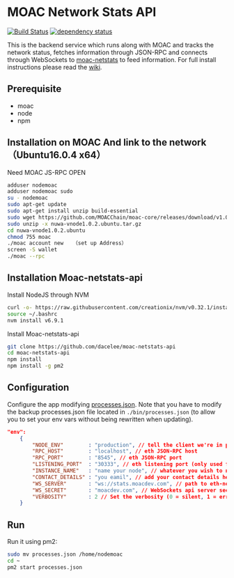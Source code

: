 MOAC Network Stats API
============
[![Build Status][travis-image]][travis-url] [![dependency status][dep-image]][dep-url]

This is the backend service which runs along with MOAC and tracks the network status, fetches information through JSON-RPC and connects through WebSockets to [moac-netstats](https://github.com/dacelee/moac-netstats) to feed information. For full install instructions please read the [wiki](https://github.com/ethereum/wiki/wiki/Network-Status).


## Prerequisite
* moac
* node
* npm


## Installation on MOAC And link to the network（Ubuntu16.0.4 x64）

Need MOAC JS-RPC OPEN 

```bash
adduser nodemoac
adduser nodemoac sudo
su - nodemoac
sudo apt-get update
sudo apt-get install unzip build-essential
sudo wget https://github.com/MOACChain/moac-core/releases/download/v1.0.2/nuwa-vnode1.0.2.ubuntu.tar.gz
sudo unzip -x nuwa-vnode1.0.2.ubuntu.tar.gz
cd nuwa-vnode1.0.2.ubuntu
chmod 755 moac
./moac account new   （set up Address）
screen -S wallet
./moac --rpc


```
## Installation Moac-netstats-api
Install NodeJS through NVM

```bash
curl -o- https://raw.githubusercontent.com/creationix/nvm/v0.32.1/install.sh | bash
source ~/.bashrc
nvm install v6.9.1
```
Install  Moac-netstats-api

```bash
git clone https://github.com/dacelee/moac-netstats-api
cd moac-netstats-api
npm install
npm install -g pm2
```

## Configuration

Configure the app modifying [processes.json](https://github.com/dacelee/moac-netstats-api/blob/master/processes.json). Note that you have to modify the backup processes.json file located in `./bin/processes.json` (to allow you to set your env vars without being rewritten when updating).

```json
"env":
	{
		"NODE_ENV"        : "production", // tell the client we're in production environment
		"RPC_HOST"        : "localhost", // eth JSON-RPC host
		"RPC_PORT"        : "8545", // eth JSON-RPC port
		"LISTENING_PORT"  : "30333", // eth listening port (only used for display)
		"INSTANCE_NAME"   : "name your node", // whatever you wish to name your node
		"CONTACT_DETAILS" : "you eamil", // add your contact details here if you wish (email/skype)
		"WS_SERVER"       : "ws://stats.moacdev.com", // path to eth-netstats WebSockets api server
		"WS_SECRET"       : "moacdev.com", // WebSockets api server secret used for login
		"VERBOSITY"       : 2 // Set the verbosity (0 = silent, 1 = error, warn, 2 = error, warn, info, success, 3 = all logs)
	}
```

## Run

Run it using pm2:

```bash
sudo mv processes.json /home/nodemoac
cd ~
pm2 start processes.json
```



[travis-image]: https://travis-ci.org/cubedro/eth-net-intelligence-api.svg
[travis-url]: https://travis-ci.org/cubedro/eth-net-intelligence-api
[dep-image]: https://david-dm.org/cubedro/eth-net-intelligence-api.svg
[dep-url]: https://david-dm.org/cubedro/eth-net-intelligence-api
